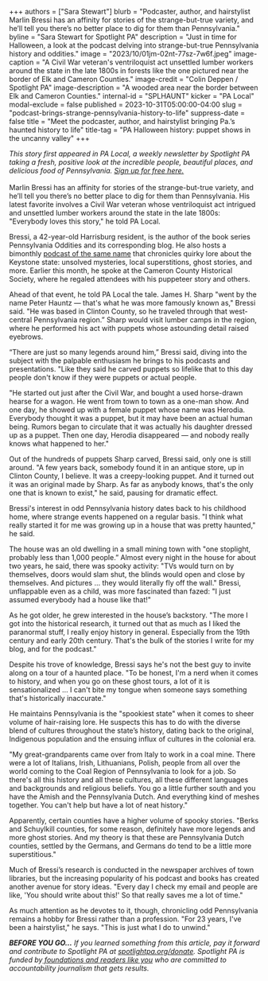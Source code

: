 +++
authors = ["Sara Stewart"]
blurb = "Podcaster, author, and hairstylist Marlin Bressi has an affinity for stories of the strange-but-true variety, and he’ll tell you there’s no better place to dig for them than Pennsylvania."
byline = "Sara Stewart for Spotlight PA"
description = "Just in time for Halloween, a look at the podcast delving into strange-but-true Pennsylvania history and oddities."
image = "2023/10/01jm-02nt-77sz-7w6f.jpeg"
image-caption = "A Civil War veteran's ventriloquist act unsettled lumber workers around the state in the late 1800s in forests like the one pictured near the border of Elk and Cameron Counties."
image-credit = "Colin Deppen / Spotlight PA"
image-description = "A wooded area near the border between Elk and Cameron Counties."
internal-id = "SPLHAUNT"
kicker = "PA Local"
modal-exclude = false
published = 2023-10-31T05:00:00-04:00
slug = "podcast-brings-strange-pennsylvania-history-to-life"
suppress-date = false
title = "Meet the podcaster, author, and hairstylist bringing Pa.’s haunted history to life"
title-tag = "PA Halloween history: puppet shows in the uncanny valley"
+++

<em>This story first appeared in PA Local, a weekly newsletter by Spotlight PA taking a fresh, positive look at the incredible people, beautiful places, and delicious food of Pennsylvania. </em><a href="https://www.spotlightpa.org/newsletters"><em>Sign up for free here.</em></a><strong><em><br/><br/></em></strong>Marlin Bressi has an affinity for stories of the strange-but-true variety, and he’ll tell you there’s no better place to dig for them than Pennsylvania. His latest favorite involves a Civil War veteran whose ventriloquist act intrigued and unsettled lumber workers around the state in the late 1800s: &#34;Everybody loves this story,&#34; he told PA Local.

Bressi, a 42-year-old Harrisburg resident, is the author of the book series Pennsylvania Oddities and its corresponding blog. He also hosts a bimonthly <a href="https://www.iheart.com/podcast/269-pennsylvania-oddities-72281661/">podcast of the same name</a> that chronicles quirky lore about the Keystone state: unsolved mysteries, local superstitions, ghost stories, and more. Earlier this month, he spoke at the Cameron County Historical Society, where he regaled attendees with his puppeteer story and others.

Ahead of that event, he told PA Local the tale. James H. Sharp &#34;went by the name Peter Hauntz — that&#39;s what he was more famously known as,&#34; Bressi said. &#34;He was based in Clinton County, so he traveled through that west-central Pennsylvania region.” Sharp would visit lumber camps in the region, where he performed his act with puppets whose astounding detail raised eyebrows.

<script src="https://www.spotlightpa.org/embed.js" async></script><div data-spl-embed-version="1" data-spl-src="https://www.spotlightpa.org/embeds/newsletter/"></div>

“There are just so many legends around him,” Bressi said, diving into the subject with the palpable enthusiasm he brings to his podcasts and presentations. &#34;Like they said he carved puppets so lifelike that to this day people don&#39;t know if they were puppets or actual people.

&#34;He started out just after the Civil War, and bought a used horse-drawn hearse for a wagon. He went from town to town as a one-man show. And one day, he showed up with a female puppet whose name was Herodia. Everybody thought it was a puppet, but it may have been an actual human being. Rumors began to circulate that it was actually his daughter dressed up as a puppet. Then one day, Herodia disappeared — and nobody really knows what happened to her.&#34;

Out of the hundreds of puppets Sharp carved, Bressi said, only one is still around. &#34;A few years back, somebody found it in an antique store, up in Clinton County, I believe. It was a creepy-looking puppet. And it turned out it was an original made by Sharp. As far as anybody knows, that&#39;s the only one that is known to exist,&#34; he said, pausing for dramatic effect.

Bressi&#39;s interest in odd Pennsylvania history dates back to his childhood home, where strange events happened on a regular basis. &#34;I think what really started it for me was growing up in a house that was pretty haunted,&#34; he said.

The house was an old dwelling in a small mining town with &#34;one stoplight, probably less than 1,000 people.” Almost every night in the house for about two years, he said, there was spooky activity: &#34;TVs would turn on by themselves, doors would slam shut, the blinds would open and close by themselves. And pictures … they would literally fly off the wall.&#34; Bressi, unflappable even as a child, was more fascinated than fazed: &#34;I just assumed everybody had a house like that!&#34;

As he got older, he grew interested in the house’s backstory. &#34;The more I got into the historical research, it turned out that as much as I liked the paranormal stuff, I really enjoy history in general. Especially from the 19th century and early 20th century. That&#39;s the bulk of the stories I write for my blog, and for the podcast.&#34;

Despite his trove of knowledge, Bressi says he&#39;s not the best guy to invite along on a tour of a haunted place. &#34;To be honest, I&#39;m a nerd when it comes to history, and when you go on these ghost tours, a lot of it is sensationalized … I can&#39;t bite my tongue when someone says something that&#39;s historically inaccurate.&#34;

He maintains Pennsylvania is the &#34;spookiest state&#34; when it comes to sheer volume of hair-raising lore. He suspects this has to do with the diverse blend of cultures throughout the state’s history, dating back to the original, Indigenous population and the ensuing influx of cultures in the colonial era.

<script src="https://www.spotlightpa.org/embed.js" async></script><div data-spl-embed-version="1" data-spl-src="https://www.spotlightpa.org/embeds/donate/"></div>

&#34;My great-grandparents came over from Italy to work in a coal mine. There were a lot of Italians, Irish, Lithuanians, Polish, people from all over the world coming to the Coal Region of Pennsylvania to look for a job. So there&#39;s all this history and all these cultures, all these different languages and backgrounds and religious beliefs. You go a little further south and you have the Amish and the Pennsylvania Dutch. And everything kind of meshes together. You can&#39;t help but have a lot of neat history.&#34;

Apparently, certain counties have a higher volume of spooky stories. &#34;Berks and Schuylkill counties, for some reason, definitely have more legends and more ghost stories. And my theory is that these are Pennsylvania Dutch counties, settled by the Germans, and Germans do tend to be a little more superstitious.&#34;

Much of Bressi’s research is conducted in the newspaper archives of town libraries, but the increasing popularity of his podcast and books has created another avenue for story ideas. &#34;Every day I check my email and people are like, &#39;You should write about this!&#39; So that really saves me a lot of time.&#34;

As much attention as he devotes to it, though, chronicling odd Pennsylvania remains a hobby for Bressi rather than a profession. &#34;For 23 years, I&#39;ve been a hairstylist,&#34; he says. &#34;This is just what I do to unwind.&#34;

<strong><em>BEFORE YOU GO…</em></strong><em> If you learned something from this article, pay it forward and contribute to Spotlight PA at </em><a href="https://www.spotlightpa.org/donate"><em>spotlightpa.org/donate</em></a><em>. Spotlight PA is funded by</em><a href="https://www.spotlightpa.org/support"><em> foundations and readers like you</em></a><em> who are committed to accountability journalism that gets results.</em>

